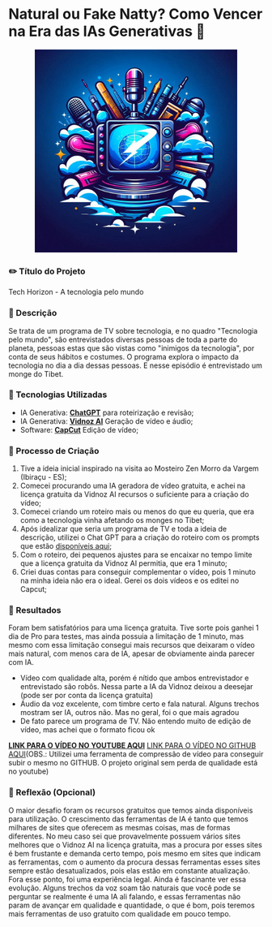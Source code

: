 # Natural ou Fake Natty? Como Vencer na Era das IAs Generativas 🎥

<p align="center">
    <img width="400" src="/assets/logo.jpeg">
</p>

### ✏️ Título do Projeto
Tech Horizon - A tecnologia pelo mundo

### 📒 Descrição
Se trata de um programa de TV sobre tecnologia, e no quadro "Tecnologia pelo mundo", são entrevistados diversas pessoas de toda a parte do planeta, pessoas estas que são vistas como "inimigos da tecnologia", por conta de seus hábitos e costumes. O programa explora o impacto da tecnologia no dia a dia dessas pessoas. E nesse episódio é entrevistado um monge do Tibet.

### 🤖 Tecnologias Utilizadas
- IA Generativa: **[ChatGPT](https://chat.openai.com)** para roteirização e revisão;
- IA Generativa: **[Vidnoz AI](https://pt.vidnoz.com)** Geração de vídeo e áudio;
- Software: **[CapCut](capcut.com)** Edição de vídeo;

### 🧐 Processo de Criação
1. Tive a ideia inicial inspirado na visita ao Mosteiro Zen Morro da Vargem (Ibiraçu - ES);
2. Comecei procurando uma IA geradora de vídeo gratuita, e achei na licença gratuita da Vidnoz AI recursos o suficiente para a criação do vídeo;
3. Comecei criando um roteiro mais ou menos do que eu queria, que era como a tecnologia vinha afetando os monges no Tibet;
4. Após idealizar que seria um programa de TV e toda a ideia de descrição, utilizei o Chat GPT para a criação do roteiro com os prompts que estão [disponíveis aqui](assets/prompts.md);
5. Com o roteiro, dei pequenos ajustes para se encaixar no tempo limite que a licença gratuita da Vidnoz AI permitia, que era 1 minuto;
6. Criei duas contas para conseguir complementar o vídeo, pois 1 minuto na minha ideia não era o ideal. Gerei os dois vídeos e os editei no Capcut;

### 🚀 Resultados
Foram bem satisfatórios para uma licença gratuita. Tive sorte pois ganhei 1 dia de Pro para testes, mas ainda possuia a limitação de 1 minuto, mas mesmo com essa limitação consegui mais recursos que deixaram o vídeo mais natural, com menos cara de IA, apesar de obviamente ainda parecer com IA.
- Vídeo com qualidade alta, porém é nítido que ambos entrevistador e entrevistado são robôs. Nessa parte a IA da Vidnoz deixou a deesejar (pode ser por conta da licença gratuita)
- Áudio da voz excelente, com timbre certo e fala natural. Alguns trechos mostram ser IA, outros não. Mas no geral, foi o que mais agradou
- De fato parece um programa de TV. Não entendo muito de edição de vídeo, mas achei que o formato ficou ok

**[LINK PARA O VÍDEO NO YOUTUBE AQUI](https://youtu.be/5aNz5UMwuBQ)**
[LINK PARA O VÍDEO NO GITHUB AQUI](assets/conversa-com-ia.mp4)(OBS.: Utilizei uma ferramenta de compressão de vídeo para conseguir subir o mesmo no GITHUB. O projeto original sem perda de qualidade está no youtube)

### 💭 Reflexão (Opcional)
O maior desafio foram os recursos gratuitos que temos ainda disponíveis para utilização. O crescimento das ferramentas de IA é tanto que temos milhares de sites que oferecem as mesmas coisas, mas de formas diferentes. No meu caso sei que provavelmente possuem vários sites melhores que o Vidnoz AI na licença gratuita, mas a procura por esses sites é bem frustante e demanda certo tempo, pois mesmo em sites que indicam as ferramentas, com o aumento da procura dessas ferramentas esses sites sempre estão desatualizados, pois elas estão em constante atualização. 
Fora esse ponto, foi uma experiência legal. Ainda é fascinante ver essa evolução. Alguns trechos da voz soam tão naturais que você pode se perguntar se realmente é uma IA ali falando, e essas ferramentas não param de avançar em qualidade e quantidade, o que é bom, pois teremos mais ferramentas de uso gratuito com qualidade em pouco tempo.
